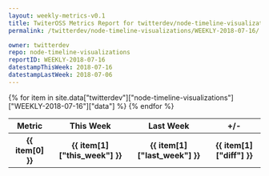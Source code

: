 ```yaml
---
layout: weekly-metrics-v0.1
title: TwiterOSS Metrics Report for twitterdev/node-timeline-visualizations | WEEKLY-2018-07-16
permalink: /twitterdev/node-timeline-visualizations/WEEKLY-2018-07-16/

owner: twitterdev
repo: node-timeline-visualizations
reportID: WEEKLY-2018-07-16
datestampThisWeek: 2018-07-16
datestampLastWeek: 2018-07-06
---
```


<table style="width: 100%">
    <tr>
        <th>Metric</th>
        <th>This Week</th>
        <th>Last Week</th>
        <th>+/-</th>
    </tr>
    {% for item in site.data["twitterdev"]["node-timeline-visualizations"]["WEEKLY-2018-07-16"]["data"] %}
    <tr>
        <th>{{ item[0] }}</th>
        <th>{{ item[1]["this_week"] }}</th>
        <th>{{ item[1]["last_week"] }}</th>
        <th>{{ item[1]["diff"] }}</th>
    </tr>
    {% endfor %}
</table>

